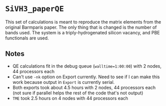 # `SiVH3_paperQE`

This set of calculations is meant to reproduce the matrix elements from the original Barmparis paper. The only thing that is changed is the number of bands used. The system is a triply-hydrogenated silicon vacancy, and PBE functionals are used.

## Notes

* QE calculations fit in the debug queue (`walltime=1:00:00`) with 2 nodes, 44 processors each
* Can't use `-nk` option on Export currently. Need to see if I can make this work because output in `Export` is currently serial. 
* Both exports took about 4.5 hours with 2 nodes, 44 processors each (not sure if parallel helps the rest of the code that's not output)
* `TME` took 2.5 hours on 4 nodes with 44 processors each
